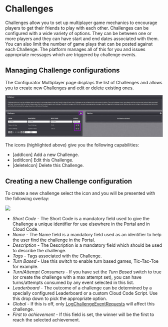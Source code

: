 # Challenges

Challenges allow you to set up multiplayer game mechanics to encourage players to get their friends to play with each other. Challenges can be configured with a wide variety of options. They can be between one or more players and they can have start and end dates associated with them. You can also limit the number of game plays that can be posted against each Challenge. The platform manages all of this for you and issues appropriate messages which are triggered by challenge events.

## Managing Challenge configurations

The Configurator Multiplayer page displays the list of Challenges and allows you to create new Challenges and edit or delete existing ones.

![](img\Challenges\1.png)

The icons (highlighted above) give you the following capabilities:

  * [addIcon] Add a new Challenge.
  * [editIcon] Edit this Challenge.
  * [deleteIcon] Delete this Challenge.

## Creating a new Challenge configuration

To create a new challenge select the icon and you will be presented with the following overlay:

![](img\Challenges\2.png)

  * *Short Code* \- The Short Code is a mandatory field used to give the Challenge a unique identifier for use elsewhere in the Portal and in Cloud Code.
  * *Name* \- The Name field is a mandatory field used as an identifier to help the user find the challenge in the Portal.
  * *Description* \- The Description is a mandatory field which should be used to describe the challenge.
  * *Tags* \- Tags associated with the Challenge.
  * *Turn Based* \- Use this switch to enable turn based games, Tic-Tac-Toe for example.
  * *Turn/Attempt Consumers* \- If you have set the *Turn Based* switch to true (or create the challenge with a max attempt set), you can have turns/attempts consumed by any event selected in this list.
  * *Leaderboard* \- The outcome of a challenge can be determined by a specially configured Leaderboard or a custom Cloud Code Script. Use this drop down to pick the appropriate option.
  * *Global* \- If this is off, only [LogChallengeEventRequests](/?p=2234) will affect this challenge.
  * *First to achievement* \- If this field is set, the winner will be the first to reach the selected achievement.

